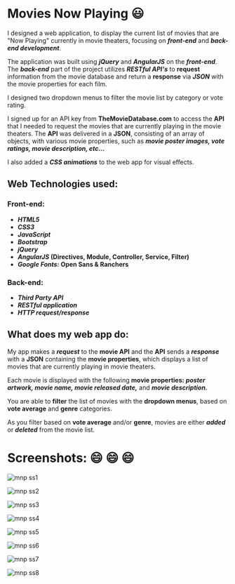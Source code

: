 # Movies Now Playing :smiley:

I designed a web application, to display the current list of movies that are "Now Playing" currently in movie theaters, focusing on **_front-end_** and **_back-end development_**.

The application was built using **_jQuery_** and **_AngularJS_** on the **_front-end_**. The **_back-end_** part of the project utilizes **_RESTful API's_** to **request** information from the movie database and return a **response** via **_JSON_** with the movie properties for each film.

I designed two dropdown menus to filter the movie list by category or vote rating.

I signed up for an API key from **TheMovieDatabase.com** to access the **API** that I needed to request the movies that are currently playing in the movie theaters. The **API** was delivered in a **JSON**, consisting of an array of objects, with various movie properties, such as **_movie poster images, vote ratings, movie description, etc..._**

I also added a **_CSS animations_** to the web app for visual effects.

## Web Technologies used:
### **Front-end:**
* **_HTML5_**
* **_CSS3_**
* **_JavaScript_**
* **_Bootstrap_**
* **_jQuery_**
* **_AngularJS_ (Directives, Module, Controller, Service, Filter)**
* **_Google Fonts:_ Open Sans & Ranchers**
### **Back-end:**
* **_Third Party API_**
* **_RESTful application_**
* **_HTTP request/response_**



## What does my web app do:
My app makes a **_request_** to the **movie API** and the **API** sends a **_response_** with a **JSON** containing the **movie properties**, which displays a list of movies that are currently playing in movie theaters.

Each movie is displayed with the following **movie properties:** **_poster artwork, movie name, movie released date,_** and **_movie description._**

You are able to **filter** the list of movies with the **dropdown menus**, based on **vote average** and **genre** categories.

As you filter based on **vote average** and/or **genre**, movies are either **_added_** or **_deleted_** from the movie list.


# Screenshots: :smile: :smile: :smile:

![mnp ss1](https://user-images.githubusercontent.com/24735848/32697349-7d084082-c743-11e7-8c09-635c8f51e4b9.png)

![mnp ss2](https://user-images.githubusercontent.com/24735848/32697350-7d20d64c-c743-11e7-8175-6d74206cae9b.png)

![mnp ss3](https://user-images.githubusercontent.com/24735848/32697351-7d398336-c743-11e7-9563-82f1ba1e9969.png)

![mnp ss4](https://user-images.githubusercontent.com/24735848/32697352-7d512752-c743-11e7-97c9-ebb459c43f19.png)

![mnp ss5](https://user-images.githubusercontent.com/24735848/32697353-7d6847a2-c743-11e7-8d3d-d7a817106a3c.png)

![mnp ss6](https://user-images.githubusercontent.com/24735848/32697354-7d7f857a-c743-11e7-83b9-7e79e8a19c2e.png)

![mnp ss7](https://user-images.githubusercontent.com/24735848/32697355-7db89310-c743-11e7-89a5-4b596df664aa.png)

![mnp ss8](https://user-images.githubusercontent.com/24735848/32697356-7dd4b50e-c743-11e7-99b3-d7dea57fe1dd.png)
